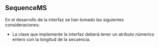 ## SequenceMS

En el desarrollo de la interfaz se han tomado las siguientes consideraciones:

- La clase que implemente la interfaz deberá tener un atributo númerico entero con la longitud de la secuencia.